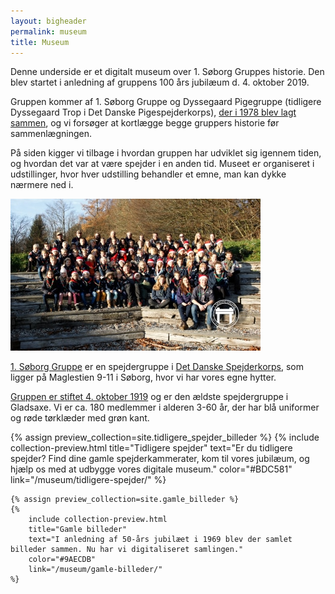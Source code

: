 ```yaml
---
layout: bigheader
permalink: museum
title: Museum
---
```

<section class="side-by-side-section">
    <div class="main-text">
        <p>
            Denne underside er et digitalt museum over 1. Søborg Gruppes historie.
            Den blev startet i anledning af gruppens 100 års jubilæum d. 4. oktober 2019.
        </p>
        <p>
            Gruppen kommer af 1. Søborg Gruppe og Dyssegaard Pigegruppe (tidligere Dyssegaard Trop i Det Danske Pigespejderkorps), <a href="/historie/">der i 1978 blev lagt sammen</a>, og vi forsøger at kortlægge begge gruppers historie før sammenlægningen.
        </p>
        <p>
            På siden kigger vi tilbage i hvordan gruppen har udviklet sig igennem tiden, og hvordan det var at være spejder i en anden tid.
            Museet er organiseret i udstillinger, hvor hver udstilling behandler et emne, man kan dykke nærmere ned i.
        </p>
    </div>
    <div class="side-bar">
        <div class="side-bar-art"></div>
        <img src="/img/soeborggruppe-gruppefoto-2018-resized.jpg">
        <p>
            <a href="http://soeborggruppe.dk" rel="noopener">1. Søborg Gruppe</a> er en spejdergruppe i <a href="https://dds.dk" rel="noopener">Det Danske Spejderkorps</a>, som ligger på Maglestien 9-11 i Søborg, hvor vi har vores egne hytter.
        </p>
        <p>
            <a href="/historie/">Gruppen er stiftet 4. oktober 1919</a> og er den ældste spejdergruppe i Gladsaxe. Vi er ca. 180 medlemmer i alderen 3-60 år, der har blå uniformer og røde tørklæder med grøn kant.
        </p>
    </div>
</section>
<section class="collection-previews">
    {% assign preview_collection=site.tidligere_spejder_billeder %}
    {%
        include collection-preview.html
        title="Tidligere spejder"
        text="Er du tidligere spejder? Find dine gamle spejderkammerater, kom til vores jubilæum, og hjælp os med at udbygge vores digitale museum."
        color="#BDC581"
        link="/museum/tidligere-spejder/"
    %}

    {% assign preview_collection=site.gamle_billeder %}
    {%
        include collection-preview.html
        title="Gamle billeder"
        text="I anledning af 50-års jubilæet i 1969 blev der samlet billeder sammen. Nu har vi digitaliseret samlingen."
        color="#9AECDB"
        link="/museum/gamle-billeder/"
    %}
</section>
